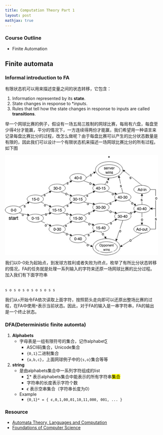```yaml
---
title: Computation Theory Part 1
layout: post
mathjax: true
---
```


### Course Outline
- Finite Automation

## Finite automata
 
### Informal introduction to FA

有限状态机可以用来描述变量之间的状态转移，它包含：

1. Information represented by its **state**. 
2. State changes in response to **inputs*.
3. Rules that tell how the state changes in response to inputs are called **transitions**.

举一个网球比赛的例子，假设有一场五局三胜制的网球比赛，每局有六盘，每盘至少得4分才能赢，平分的情况下，一方连续得两份才能赢，我们希望用一种语言来记录每盘比赛比分的过程，改怎么做呢？由于每盘比赛可以产生的比分状态数量是有限的，因此我们可以设计一个有限状态机来描述一场网球比赛比分的所有过程。如下图

<img src="/assets/images/2013/01/FA-01-tenis.jpg" style="display:block; margin-left:auto; margin-right:auto"/>

我们以0-0处为起始点，到发球方胜利或者失败为终点，枚举了有所比分状态转移的情况，FA的任务就是处理一系列输入的字符来还原一场网球比赛的比分过程。加入我们有下面字符串

<code text-align="center">
s o s o s o s o s o s s
</code>

我们从`s`开始令FA依次读取上面字符，按照箭头走向即可以还原出整场比赛的过程，在FA中使用`*`表示当前状态。因此，对于FA的输入是一串字符串，FA的输出是一个终止状态。

### DFA(Deterministic finite automta)

1. **Alphabets**
    - 字母表是一组有限符号的集合，记作alphabet$\sum$
        - ASCII码集合，Unicode集合
        - `{0,1}`二进制集合
        - `{a,b,c}`，上面网球例子中的`{s,o}`集合等等
2. **string** 
    - 是由alphabets集合中一系列字符组成的list
        - $\sum{*}$ 表示alphabets集合中能表示的所有字符串<mark>集合</mark>
        - 字符串的长度表示字符个数
        - $\epsilon$ 表示空串集合（字符串长度为0）
    - Example
        - `{0,1}* = { ϵ,0,1,00,01,10,11,000, 001, ... }`

### Resource

- [Automata Theory, Languages and Computation](http://infolab.stanford.edu/~ullman/ialc.html)
- [Foundations of Computer Science](http://i.stanford.edu/~ullman/focs.html)